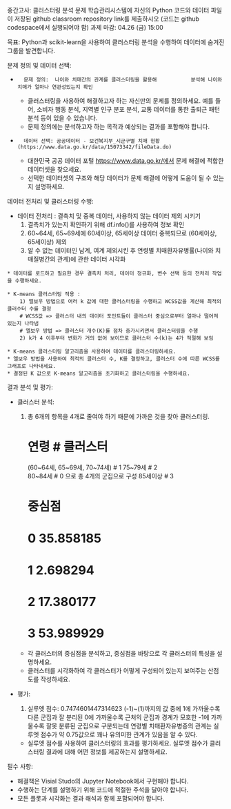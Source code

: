 중간고사: 클러스터링 분석 문제
학습관리시스템에 자신의 Python 코드와 데이터 파일이 저장된 github classroom repository link를 제출하시오 (코드는 github codespace에서 실행되어야 함)
과제 마감: 04.26 (금) 15:00

목표: Python과 scikit-learn을 사용하여 클러스터링 분석을 수행하여 데이터에 숨겨진 그룹을 발견합니다.

문제 정의 및 데이터 선택:

* 		문제 정의:  나이와 치매간의 관계를 클러스터링을 활용해           분석해 나이와 치매가 얼마나 연관성있는지 확인

    * 클러스터링을 사용하여 해결하고자 하는 자신만의 문제를 정의하세요. 예를 들어, 소비자 행동 분석, 지역별 인구 분포 분석, 교통 데이터를 통한 출퇴근 패턴 분석 등이 있을 수 있습니다.
    * 문제 정의에는 분석하고자 하는 목적과 예상되는 결과를 포함해야 합니다.


* 		데이터 선택: 공공데이터 - 보건복지부_시군구별 치매 현황 (https://www.data.go.kr/data/15073342/fileData.do)
   
    * 대한민국 공공 데이터 포털 https://www.data.go.kr/에서 문제 해결에 적합한 데이터셋을 찾으세요.
    * 선택한 데이터셋의 구조와 해당 데이터가 문제 해결에 어떻게 도움이 될 수 있는지 설명하세요.

데이터 전처리 및 클러스터링 수행:
    
*    데이터 전처리 : 결측치 및 중복 데이터, 사용하지 않는 데이터 제외 시키기
        1) 결측치가 있는지 확인하기 위해 df.info()를 사용하여 정보 확인
        2) 60~64세, 65~69세에 60세이상, 65세이상 데이터 중복되므로 (60세이상, 65세이상) 제외
        3) 알 수 없는 데이터인 남계, 여계 제외시킨 후 연령별 치매환자유병률(나이와 치매질병간의 관계)에 관한 데이터 시각화
    
    * 데이터를 로드하고 필요한 경우 결측치 처리, 데이터 정규화, 변수 선택 등의 전처리 작업을 수행하세요.
    
    * K-means 클러스터링 적용 :
        1) 엘보우 방법으로 여러 k 값에 대한 클러스터링을 수행하고 WCSS값을 계산해 최적의 클러수터 수를 결정
        # WCSS값 => 클러스터 내의 데이터 포인트들이 클러스터 중심으로부터 얼마나 떨어져 있는지 나타냄
        # 엘보우 방법 => 클러스터 개수(K)를 점차 증가시키면서 클러스터링을 수행
        2) k가 4 이후부터 변화가 거의 없어 보이므로 클러스터 수(k)는 4가 적절해 보임
    
    * K-means 클러스터링 알고리즘을 사용하여 데이터를 클러스터링하세요.
    * 엘보우 방법을 사용하여 최적의 클러스터 수, K를 결정하고, 클러스터 수에 따른 WCSS를 그래프로 나타내세요.
    * 결정된 K 값으로 K-means 알고리즘을 초기화하고 클러스터링을 수행하세요.

결과 분석 및 평가:

* 클러스터 분석:
    1) 총 6개의 항목을 4개로 줄여야 하기 때문에 가까운 것을 찾아 클러스터링.
         # 연령                         # 클러스터
        (60~64세, 65~69세, 70~74세) # 1
        75~79세                    # 2        
        80~84세                    # 0     으로 총 4개의 군집으로 구성
        85세이상                   # 3

        # 중심점
        # 0  35.858185
        # 1   2.698294
        # 2  17.380177
        # 3   53.989929  
    

    
    * 각 클러스터의 중심점을 분석하고, 중심점을 바탕으로 각 클러스터의 특성을 설명하세요.
    * 클러스터를 시각화하여 각 클러스터가 어떻게 구성되어 있는지 보여주는 산점도를 작성하세요.

* 평가:  
    1) 실루엣 점수: 0.7474601447314623
        (-1)~(1)까지의 값 중에 
         1에 가까울수록 다른 군집과 잘 분리된
         0에 가까울수록 근처의 군집과 경계가 모호한
         -1에 가까울수록 잘못 분류된 군집으로 구분되는데 
         연령별 치매환자유병증의 관계는 실루엣 점수가 약 0.75값으로 꽤나   유의미한 관계가 있음을 알 수 있다.
    
    * 실루엣 점수를 사용하여 클러스터링의 효과를 평가하세요. 실루엣 점수가 클러스터링 결과에 대해 어떤 정보를 제공하는지 설명하세요.

필수 사항:
* 해결책은 Visial Studo의 Jupyter Notebook에서 구현해야 합니다.
* 수행하는 단계를 설명하기 위해 코드에 적절한 주석을 달아야 합니다.
* 모든 플롯과 시각화는 결과 해석과 함께 포함되어야 합니다.

